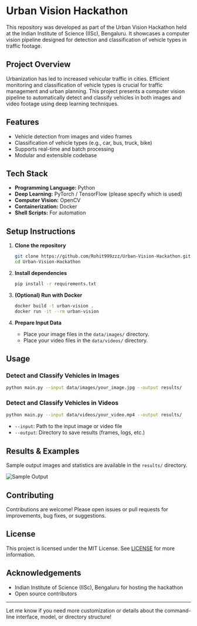 
# Urban Vision Hackathon

This repository was developed as part of the Urban Vision Hackathon held at the Indian Institute of Science (IISc), Bengaluru. It showcases a computer vision pipeline designed for detection and classification of vehicle types in traffic footage.

## Project Overview

Urbanization has led to increased vehicular traffic in cities. Efficient monitoring and classification of vehicle types is crucial for traffic management and urban planning. This project presents a computer vision pipeline to automatically detect and classify vehicles in both images and video footage using deep learning techniques.

## Features

- Vehicle detection from images and video frames
- Classification of vehicle types (e.g., car, bus, truck, bike)
- Supports real-time and batch processing
- Modular and extensible codebase

## Tech Stack

- **Programming Language:** Python
- **Deep Learning:** PyTorch / TensorFlow (please specify which is used)
- **Computer Vision:** OpenCV
- **Containerization:** Docker
- **Shell Scripts:** For automation

## Setup Instructions

1. **Clone the repository**
    ```bash
    git clone https://github.com/Rohit999zzz/Urban-Vision-Hackathon.git
    cd Urban-Vision-Hackathon
    ```

2. **Install dependencies**
    ```bash
    pip install -r requirements.txt
    ```

3. **(Optional) Run with Docker**
    ```bash
    docker build -t urban-vision .
    docker run -it --rm urban-vision
    ```

4. **Prepare Input Data**
    - Place your image files in the `data/images/` directory.
    - Place your video files in the `data/videos/` directory.

## Usage

### Detect and Classify Vehicles in Images

```bash
python main.py --input data/images/your_image.jpg --output results/
```

### Detect and Classify Vehicles in Videos

```bash
python main.py --input data/videos/your_video.mp4 --output results/
```

- `--input`: Path to the input image or video file
- `--output`: Directory to save results (frames, logs, etc.)

## Results & Examples

Sample output images and statistics are available in the `results/` directory.

![Sample Output](results/sample_output.jpg)

## Contributing

Contributions are welcome! Please open issues or pull requests for improvements, bug fixes, or suggestions.

## License

This project is licensed under the MIT License. See [LICENSE](LICENSE) for more information.

## Acknowledgements

- Indian Institute of Science (IISc), Bengaluru for hosting the hackathon
- Open source contributors

---

Let me know if you need more customization or details about the command-line interface, model, or directory structure!
